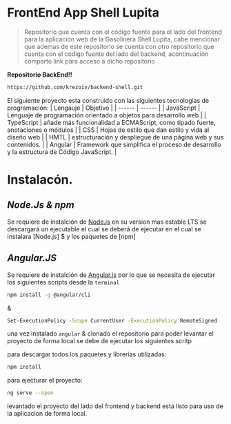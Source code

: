 # FrontEnd App Shell Lupita

> Repositorio que cuenta con el código fuente para el lado del frontend
> para la aplicación web de la Gasolinera Shell Lupita, cabe mencionar
> que ademas de este repositorio se cuenta con otro repositorio que cuenta
> con el código fuente del lado del backend, acontinuación comparto link
> para acceso a dicho repositorio 

**Repositorio BackEnd!!**
```sh
https://github.com/krezoiv/backend-shell.git

```
El siguiente proyecto esta construido con las siguientes tecnologias  de programación:
| Lengauje | Objetivo |
| ------ | ------ |
| JavaScript | Lenguaje de programación orientado a objetos para desarrollo web  |
| TypeScript | añade más funcionalidad a ECMAScript, como tipado fuerte, anotaciones o módulos |
| CSS | Hojas de estilo que dan estilo y vida al diseño web |
| HMTL | estructuración y despliegue de una página web y sus contenidos. |
| Angular | Framework que simplifica el proceso de desarrollo y la estructura de Código JavaScript. |

# Instalacón.
## _Node.Js & npm_
Se requiere de instalción de [Node.js](https://nodejs.org/en/) en su version mas estable LTS
se descargará un ejecutable el cual se deberá de ejecutar en el cual se instalara [Node.js] $
y los paquetes de [npm]


## _Angular.JS_
Se requiere de instalción de [Angular.js](https://angular.io/guide/setup-local) 
por lo que se necesita de ejecutar los siguientes scripts desde la `terminal` 
```sh
npm install -g @angular/cli
```
&

```sh
Set-ExecutionPolicy -Scope CurrentUser -ExecutionPolicy RemoteSigned
```

una vez instalado `angular` & clonado el repositorio para poder levantar el proyecto de forma local se debe de ejecutar los siguientes scritp 

para descargar todos los paquetes y librerias utilizadas:
```sh
npm install
```
para ejecturar el proyecto:
```sh
ng serve --open
```

levantado el proyecto del lado del frontend y backend esta listo para uso de la aplicacion de forma local.